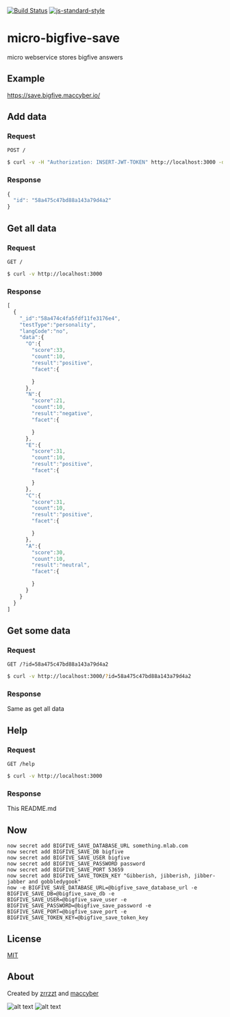 [![Build Status](https://travis-ci.org/maccyber/micro-bigfive-save.svg?branch=master)](https://travis-ci.org/maccyber/micro-bigfive-save)
[![js-standard-style](https://img.shields.io/badge/code%20style-standard-brightgreen.svg?style=flat)](https://github.com/feross/standard)

# micro-bigfive-save

micro webservice stores bigfive answers

## Example

https://save.bigfive.maccyber.io/

## Add data

### Request

```POST /```

```sh
$ curl -v -H "Authorization: INSERT-JWT-TOKEN" http://localhost:3000 -d '{"someData": "this is posted to database" }'
```

### Response

```JavaScript
{
  "id": "58a475c47bd88a143a79d4a2"
}
```

## Get all data

### Request
```GET /```

```sh
$ curl -v http://localhost:3000
```

### Response

```JavaScript
[  
  {  
    "_id":"58a474c4fa5fdf11fe3176e4",
    "testType":"personality",
    "langCode":"no",
    "data":{  
      "O":{  
        "score":33,
        "count":10,
        "result":"positive",
        "facet":{  

        }
      },
      "N":{  
        "score":21,
        "count":10,
        "result":"negative",
        "facet":{  

        }
      },
      "E":{  
        "score":31,
        "count":10,
        "result":"positive",
        "facet":{  

        }
      },
      "C":{  
        "score":31,
        "count":10,
        "result":"positive",
        "facet":{  

        }
      },
      "A":{  
        "score":30,
        "count":10,
        "result":"neutral",
        "facet":{  

        }
      }
    }
  }
]
```

## Get some data

### Request

```GET /?id=58a475c47bd88a143a79d4a2```

```sh
$ curl -v http://localhost:3000/?id=58a475c47bd88a143a79d4a2
```

### Response

Same as get all data

## Help

### Request

```GET /help```

```sh
$ curl -v http://localhost:3000
```

### Response

This README.md


## Now

```
now secret add BIGFIVE_SAVE_DATABASE_URL something.mlab.com
now secret add BIGFIVE_SAVE_DB bigfive
now secret add BIGFIVE_SAVE_USER bigfive
now secret add BIGFIVE_SAVE_PASSWORD password
now secret add BIGFIVE_SAVE_PORT 53659
now secret add BIGFIVE_SAVE_TOKEN_KEY "Gibberish, jibberish, jibber-jabber and gobbledygook"
now -e BIGFIVE_SAVE_DATABASE_URL=@bigfive_save_database_url -e BIGFIVE_SAVE_DB=@bigfive_save_db -e BIGFIVE_SAVE_USER=@bigfive_save_user -e BIGFIVE_SAVE_PASSWORD=@bigfive_save_password -e BIGFIVE_SAVE_PORT=@bigfive_save_port -e BIGFIVE_SAVE_TOKEN_KEY=@bigfive_save_token_key
```

## License
[MIT](LICENSE)

## About

Created by [zrrzzt](https://github.com/zrrrzzt) and [maccyber](https://github.com/maccyber)

![alt text](https://robots.kebabstudios.party/zrrrzzt.png "Robohash image of zrrrzzt") 
![alt text](https://robots.kebabstudios.party/maccyber.png "Robohash image of maccyber")
